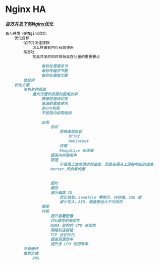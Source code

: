 # Nginx HA

***[百万并发下的Nginx优化](http://developer.51cto.com/art/201811/586741.htm?tdsourcetag=s_pcqq_aiomsg)***
```md
百万并发下的Nginx优化
	优化目标
		保持并发连接数
			怎么样做到内存有效使用
		高吞吐
			在高并发的同时保持高吞吐量的重要要点
			
				每秒处理请求书
				每秒传输字节数
				每秒处理报文数
		低延时
	优化方案
		主机软件层面
			最大化硬件资源的使用效率
				降低进程间切换
				资源的高效使用
				多CPU利用
				不使用内核网络栈
			
				应用
					协议
						更换高效协议
							HTTP2
							WebSocket
						压缩
						Keepalive 长连接
					提高内存使用率
					限速
						不是限上游发请求的速度，而是在限从上游接响应的速度
					Worker 间负载均衡
						
							
					超时
					缓存
					减少磁盘 IO
						优化读取，Sendfile 零拷贝、内存盘、SSD 盘
						减少写入，AIO，磁盘是远大于内存的
				框架
				内核
					提升容量配置
					CPU缓存的亲和性
					NUMA 架构的 CPU 亲和性
					网络快速容错
					TCP 协议优化
					提高资源效率
					提升多 CPU 使用效率
		专有硬件
		集群方案
			DNS
```